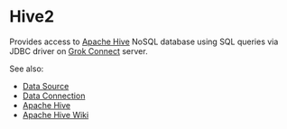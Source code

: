 <!-- TITLE: Hive2 -->
<!-- SUBTITLE: -->

# Hive2

Provides access to [Apache Hive](https://hive.apache.org/) NoSQL database
using SQL queries via JDBC driver on [Grok Connect](data-source.md) server. 

See also:

  * [Data Source](data-source.md)
  * [Data Connection](data-connection.md)
  * [Apache Hive](https://hive.apache.org/)
  * [Apache Hive Wiki](https://en.wikipedia.org/wiki/Apache_Hive)
